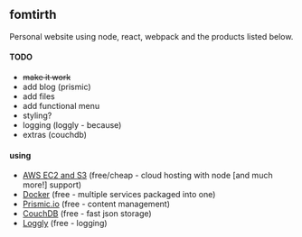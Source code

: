## fomtirth
Personal website using node, react, webpack and the products listed below.

#### TODO ####
+ ~~make it work~~
+ add blog (prismic)
+ add files
+ add functional menu
+ styling?
+ logging (loggly - because)
+ extras (couchdb)

#### using ####
+ [AWS EC2 and S3](https://aws.amazon.com/free/) (free/cheap - cloud hosting with node [and much more!] support)
+ [Docker](https://www.docker.com/pricing) (free - multiple services packaged into one)
+ [Prismic.io](https://prismic.io/pricing) (free - content management)
+ [CouchDB](https://cloudant.com/product/pricing/) (free - fast json storage)
+ [Loggly](https://www.loggly.com/plans-and-pricing/) (free - logging)
